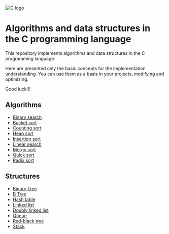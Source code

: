 ![C logo](https://cdn.jsdelivr.net/npm/@programming-languages-logos/c@0.0.3/c.svg)

# Algorithms and data structures in the C programming language
This repository implements algorithms and data structures in the C programming language.  

Here are presented only the basic concepts for the implementation  understanding. You can use them as a basis in your projects, modifying and optimizing.

Good luck!!!

## Algorithms

- [Binary search](algorithms/binarySearch/main.c)
- [Bucket sort](algorithms/bucketSort/main.c)
- [Counting sort](algorithms/countingSort/main.c)
- [Heap sort](algorithms/heapSort/main.c)
- [Insertion sort](algorithms/insertionSort/main.c)
- [Linear search](algorithms/linearSearch/main.c)
- [Merge sort](algorithms/mergeSort/main.c)
- [Quick sort](algorithms/quickSort/main.c)
- [Radix sort](algorithms/radixSort/main.c)

## Structures

- [Binary Tree](structures/binaryTree/main.c)
- [B Tree](structures/bTree/main.c)
- [Hash table](structures/hashTable/main.c)
- [Linked list](structures/linkedList/main.c)
- [Doubly linked list](structures/doublyLinkedList/main.c)
- [Queue](structures/queue/main.c)
- [Red-black tree](structures/redBlackTree/main.c)
- [Stack](structures/stack/main.c)